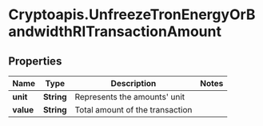 # Cryptoapis.UnfreezeTronEnergyOrBandwidthRITransactionAmount

## Properties

Name | Type | Description | Notes
------------ | ------------- | ------------- | -------------
**unit** | **String** | Represents the amounts&#39; unit | 
**value** | **String** | Total amount of the transaction | 


